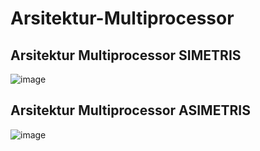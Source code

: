# Arsitektur-Multiprocessor
## Arsitektur Multiprocessor SIMETRIS
![image](https://github.com/user-attachments/assets/915d2a39-db8e-4448-aa4c-b59d529b528a)

## Arsitektur Multiprocessor ASIMETRIS
![image](https://github.com/user-attachments/assets/403b6f12-a411-4155-bf1c-6a6ccf1c00a7)
